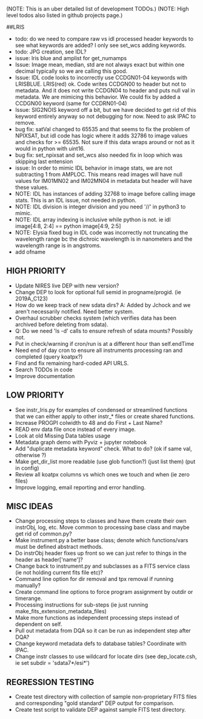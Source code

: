 (NOTE: This is an uber detailed list of development TODOs.)
(NOTE: High level todos also listed in github projects page.)  


##LRIS
- todo: do we need to compare raw vs idl processed header keywords to see what keywords are added?  I only see set_wcs adding keywords.
- todo: JPG creation, see IDL?
- issue: lris blue and amplist for get_numamps
- Issue: Image mean, median, std are not always exact but within one decimal typically so we are calling this good.
- Issue: IDL code looks to incorrectly use CCDGN01-04 keywords with LRISBLUE. LRIS(red) ok.  Code writes CCDGN00 to header but not to metadata.  And it does not write CCDGN04 to header and puts null val in metadata. We are mimicing this behavior.  We could fix by added a CCDGN00 keyword (same for CCDRN01-04)
- Issue: SIG2NOIS keyword off a bit, but we have decided to get rid of this keyword entirely anyway so not debugging for now.  Need to ask IPAC to remove.
- bug fix: satVal changed to 65535 and that seems to fix the problem of NPIXSAT, but idl code has logic where it adds 32786 to image values and checks for >= 65535.  Not sure if this data wraps around or not as it would in python with uint16.
- bug fix: set_npixsat and set_wcs also needed fix in loop which was skipping last entension
- issue: In order to mimic IDL behavior in image stats, we are not subtracting 1 from AMPLOC. This means read images will have null values for IM01MN02 and IM02MN04 in metadata but header will have these values.
- NOTE: IDL has instances of adding 32768 to image before calling image stats.  This is an IDL issue, not needed in python.
- NOTE: IDL division is integer division and you need '//' in python3 to mimic.
- NOTE: IDL array indexing is inclusive while python is not.  ie idl image[4:8, 2:4] == python image[4:9, 2:5]
- NOTE: Elysia fixed bug in IDL code was incorrectly not truncating the wavelength range bc the dichroic wavelength is in nanometers and the wavelength range is in angstroms.
- add ofname



## HIGH PRIORITY
- Update NIRES live DEP with new version?
- Change DEP to look for optional full semid in progname/progid.  (ie 2019A_C123)
- How do we keep track of new sdata dirs?  A: Added by Jchock and we aren't necessarily notified.  Need better system.
- Overhaul scrubber checks system (which verifies data has been archived before deleting from sdata).
- Q: Do we need 'ls -d' calls to ensure refresh of sdata mounts?  Possibly not.
- Put in check/warning if cron/run is at a different hour than self.endTime 
- Need end of day cron to ensure all instruments processing ran and completed (query koatpx?)
- Find and fix remaining hard-coded API URLS.
- Search TODOs in code
- Improve documentation


## LOW PRIORITY
- See instr_lris.py for examples of condensed or streamlined functions that we can either apply to other instr_* files or create shared functions.
- Increase PROGPI colwidth to 48 and do First + Last Name?
- READ env data file once instead of every image.  
- Look at old Missing Data tables usage
- Metadata graph demo with Pyviz + jupyter notebook
- Add "duplicate metadata keyword" check.  What to do? (ok if same val, otherwise ?)
- Make get_dir_list more readable (use glob function?) (just list them) (put in config)
- Review all koatpx columns vs which ones we touch and when (ie zero files)
- Improve logging, email reporting and error handling.


## MISC IDEAS
- Change processing steps to classes and have them create their own instrObj, log, etc.  Move common to processing base class and maybe get rid of common.py?
- Make instrument.py a better base class; denote which functions/vars must be defined abstract methods.
- Do instrObj header fixes up front so we can just refer to things in the header as header['name']?
- Change back to instrument.py and subclasses as a FITS service class (ie not holding current fits file etc)?
- Command line option for dir removal and tpx removal if running manually?
- Create command line options to force program assignment by outdir or timerange.
- Processing instructions for sub-steps (ie just running make_fits_extension_metadata_files)
- Make more functions as independent processing steps instead of dependent on self.
- Pull out metadata from DQA so it can be run as independent step after DQA? 
- Change keyword metadata defs to database tables?  Coordinate with IPAC.
- Change instr classes to use wildcard for locate dirs (see dep_locate.csh, ie set subdir = 'sdata7*/esi*')


## REGRESSION TESTING
- Create test directory with collection of sample non-proprietary FITS files and corresponding "gold standard" DEP output for comparison.
- Create test script to validate DEP against sample FITS test directory.






